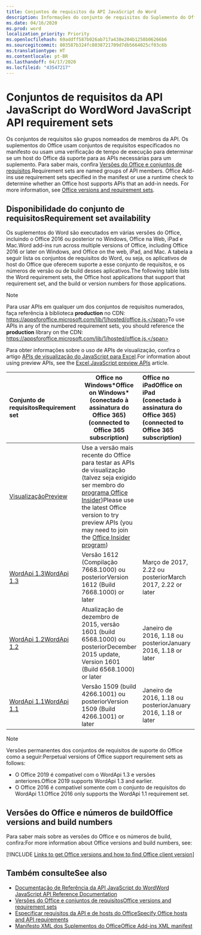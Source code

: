 ```yaml
---
title: Conjuntos de requisitos da API JavaScript do Word
description: Informações do conjunto de requisitos do Suplemento do Office para builds do Word.
ms.date: 04/16/2020
ms.prod: word
localization_priority: Priority
ms.openlocfilehash: 69addff587b026ab717a438e204b1258b06266b6
ms.sourcegitcommit: 803587b324fc8038721709d7db5664025cf03c6b
ms.translationtype: HT
ms.contentlocale: pt-BR
ms.lasthandoff: 04/17/2020
ms.locfileid: "43547217"
---
```

# <a name="word-javascript-api-requirement-sets"></a><span data-ttu-id="ccf34-103">Conjuntos de requisitos da API JavaScript do Word</span><span class="sxs-lookup"><span data-stu-id="ccf34-103">Word JavaScript API requirement sets</span></span>

<span data-ttu-id="ccf34-p101">Os conjuntos de requisitos são grupos nomeados de membros da API. Os suplementos do Office usam conjuntos de requisitos especificados no manifesto ou usam uma verificação de tempo de execução para determinar se um host do Office dá suporte para as APIs necessárias para um suplemento. Para saber mais, confira [Versões do Office e conjuntos de requisitos](../../develop/office-versions-and-requirement-sets.md).</span><span class="sxs-lookup"><span data-stu-id="ccf34-p101">Requirement sets are named groups of API members. Office Add-ins use requirement sets specified in the manifest or use a runtime check to determine whether an Office host supports APIs that an add-in needs. For more information, see [Office versions and requirement sets](../../develop/office-versions-and-requirement-sets.md).</span></span>

## <a name="requirement-set-availability"></a><span data-ttu-id="ccf34-107">Disponibilidade do conjunto de requisitos</span><span class="sxs-lookup"><span data-stu-id="ccf34-107">Requirement set availability</span></span>

<span data-ttu-id="ccf34-108">Os suplementos do Word são executados em várias versões do Office, incluindo o Office 2016 ou posterior no Windows, Office na Web, iPad e Mac.</span><span class="sxs-lookup"><span data-stu-id="ccf34-108">Word add-ins run across multiple versions of Office, including Office 2016 or later on Windows, and Office on the web, iPad, and Mac.</span></span> <span data-ttu-id="ccf34-109">A tabela a seguir lista os conjuntos de requisitos do Word, ou seja, os aplicativos de host do Office que oferecem suporte a esse conjunto de requisitos, e os números de versão ou de build desses aplicativos.</span><span class="sxs-lookup"><span data-stu-id="ccf34-109">The following table lists the Word requirement sets, the Office host applications that support that requirement set, and the build or version numbers for those applications.</span></span>

> [!NOTE]
> <span data-ttu-id="ccf34-110">Para usar APIs em qualquer um dos conjuntos de requisitos numerados, faça referência à biblioteca **production** no CDN: https://appsforoffice.microsoft.com/lib/1/hosted/office.js.</span><span class="sxs-lookup"><span data-stu-id="ccf34-110">To use APIs in any of the numbered requirement sets, you should reference the **production** library on the CDN: https://appsforoffice.microsoft.com/lib/1/hosted/office.js.</span></span>
>
> <span data-ttu-id="ccf34-111">Para obter informações sobre o uso de APIs de visualização, confira o artigo [APIs de visualização do JavaScript para Excel](word-preview-apis.md).</span><span class="sxs-lookup"><span data-stu-id="ccf34-111">For information about using preview APIs, see the [Excel JavaScript preview APIs](word-preview-apis.md) article.</span></span>

|  <span data-ttu-id="ccf34-112">Conjunto de requisitos</span><span class="sxs-lookup"><span data-stu-id="ccf34-112">Requirement set</span></span>  |   <span data-ttu-id="ccf34-113">Office no Windows\*</span><span class="sxs-lookup"><span data-stu-id="ccf34-113">Office on Windows\*</span></span><br><span data-ttu-id="ccf34-114">(conectado à assinatura do Office 365)</span><span class="sxs-lookup"><span data-stu-id="ccf34-114">(connected to Office 365 subscription)</span></span>  |  <span data-ttu-id="ccf34-115">Office no iPad</span><span class="sxs-lookup"><span data-stu-id="ccf34-115">Office on iPad</span></span><br><span data-ttu-id="ccf34-116">(conectado à assinatura do Office 365)</span><span class="sxs-lookup"><span data-stu-id="ccf34-116">(connected to Office 365 subscription)</span></span>  |  <span data-ttu-id="ccf34-117">Office no Mac</span><span class="sxs-lookup"><span data-stu-id="ccf34-117">Office on Mac</span></span><br><span data-ttu-id="ccf34-118">(conectado à assinatura do Office 365)</span><span class="sxs-lookup"><span data-stu-id="ccf34-118">(connected to Office 365 subscription)</span></span>  | <span data-ttu-id="ccf34-119">Office na Web</span><span class="sxs-lookup"><span data-stu-id="ccf34-119">Office on the web</span></span>  |
|:-----|-----|:-----|:-----|:-----|
| [<span data-ttu-id="ccf34-120">Visualização</span><span class="sxs-lookup"><span data-stu-id="ccf34-120">Preview</span></span>](word-preview-apis.md) | <span data-ttu-id="ccf34-121">Use a versão mais recente do Office para testar as APIs de visualização (talvez seja exigido ser membro do [programa Office Insider](https://insider.office.com))</span><span class="sxs-lookup"><span data-stu-id="ccf34-121">Please use the latest Office version to try preview APIs (you may need to join the [Office Insider program](https://insider.office.com))</span></span> |
| [<span data-ttu-id="ccf34-122">WordApi 1.3</span><span class="sxs-lookup"><span data-stu-id="ccf34-122">WordApi 1.3</span></span>](word-api-1-3-requirement-set.md) | <span data-ttu-id="ccf34-123">Versão 1612 (Compilação 7668.1000) ou posterior</span><span class="sxs-lookup"><span data-stu-id="ccf34-123">Version 1612 (Build 7668.1000) or later</span></span>| <span data-ttu-id="ccf34-124">Março de 2017, 2.22 ou posterior</span><span class="sxs-lookup"><span data-stu-id="ccf34-124">March 2017, 2.22 or later</span></span> | <span data-ttu-id="ccf34-125">Março de 2017, 15.32 ou posterior</span><span class="sxs-lookup"><span data-stu-id="ccf34-125">March 2017, 15.32 or later</span></span>| <span data-ttu-id="ccf34-126">Março de 2017</span><span class="sxs-lookup"><span data-stu-id="ccf34-126">March 2017</span></span> |
| [<span data-ttu-id="ccf34-127">WordApi 1.2</span><span class="sxs-lookup"><span data-stu-id="ccf34-127">WordApi 1.2</span></span>](word-api-1-2-requirement-set.md) | <span data-ttu-id="ccf34-128">Atualização de dezembro de 2015, versão 1601 (build 6568.1000) ou posterior</span><span class="sxs-lookup"><span data-stu-id="ccf34-128">December 2015 update, Version 1601 (Build 6568.1000) or later</span></span> | <span data-ttu-id="ccf34-129">Janeiro de 2016, 1.18 ou posterior</span><span class="sxs-lookup"><span data-stu-id="ccf34-129">January 2016, 1.18 or later</span></span> | <span data-ttu-id="ccf34-130">Janeiro de 2016, 15.19 ou posterior</span><span class="sxs-lookup"><span data-stu-id="ccf34-130">January 2016, 15.19 or later</span></span>| <span data-ttu-id="ccf34-131">Setembro de 2016</span><span class="sxs-lookup"><span data-stu-id="ccf34-131">September 2016</span></span> |
| [<span data-ttu-id="ccf34-132">WordApi 1.1</span><span class="sxs-lookup"><span data-stu-id="ccf34-132">WordApi 1.1</span></span>](word-api-1-1-requirement-set.md) | <span data-ttu-id="ccf34-133">Versão 1509 (build 4266.1001) ou posterior</span><span class="sxs-lookup"><span data-stu-id="ccf34-133">Version 1509 (Build 4266.1001) or later</span></span>| <span data-ttu-id="ccf34-134">Janeiro de 2016, 1.18 ou posterior</span><span class="sxs-lookup"><span data-stu-id="ccf34-134">January 2016, 1.18 or later</span></span> | <span data-ttu-id="ccf34-135">Janeiro de 2016, 15.19 ou posterior</span><span class="sxs-lookup"><span data-stu-id="ccf34-135">January 2016, 15.19 or later</span></span>| <span data-ttu-id="ccf34-136">Setembro de 2016</span><span class="sxs-lookup"><span data-stu-id="ccf34-136">September 2016</span></span> |

> [!NOTE]
> <span data-ttu-id="ccf34-137">Versões permanentes dos conjuntos de requisitos de suporte do Office como a seguir:</span><span class="sxs-lookup"><span data-stu-id="ccf34-137">Perpetual versions of Office support requirement sets as follows:</span></span>
>
> - <span data-ttu-id="ccf34-138">O Office 2019 é compatível com o WordApi 1.3 e versões anteriores.</span><span class="sxs-lookup"><span data-stu-id="ccf34-138">Office 2019 supports WordApi 1.3 and earlier.</span></span>
> - <span data-ttu-id="ccf34-139">O Office 2016 é compatível somente com o conjunto de requisitos do WordApi 1.1.</span><span class="sxs-lookup"><span data-stu-id="ccf34-139">Office 2016 only supports the WordApi 1.1 requirement set.</span></span>

## <a name="office-versions-and-build-numbers"></a><span data-ttu-id="ccf34-140">Versões do Office e números de build</span><span class="sxs-lookup"><span data-stu-id="ccf34-140">Office versions and build numbers</span></span>

<span data-ttu-id="ccf34-141">Para saber mais sobre as versões do Office e os números de build, confira:</span><span class="sxs-lookup"><span data-stu-id="ccf34-141">For more information about Office versions and build numbers, see:</span></span>

[!INCLUDE [Links to get Office versions and how to find Office client version](../../includes/links-get-office-versions-builds.md)]

## <a name="see-also"></a><span data-ttu-id="ccf34-142">Também consulte</span><span class="sxs-lookup"><span data-stu-id="ccf34-142">See also</span></span>

- [<span data-ttu-id="ccf34-143">Documentação de Referência da API JavaScript do Word</span><span class="sxs-lookup"><span data-stu-id="ccf34-143">Word JavaScript API Reference Documentation</span></span>](/javascript/api/word)
- [<span data-ttu-id="ccf34-144">Versões do Office e conjuntos de requisitos</span><span class="sxs-lookup"><span data-stu-id="ccf34-144">Office versions and requirement sets</span></span>](../../develop/office-versions-and-requirement-sets.md)
- [<span data-ttu-id="ccf34-145">Especificar requisitos da API e de hosts do Office</span><span class="sxs-lookup"><span data-stu-id="ccf34-145">Specify Office hosts and API requirements</span></span>](../../develop/specify-office-hosts-and-api-requirements.md)
- [<span data-ttu-id="ccf34-146">Manifesto XML dos Suplementos do Office</span><span class="sxs-lookup"><span data-stu-id="ccf34-146">Office Add-ins XML manifest</span></span>](../../develop/add-in-manifests.md)
